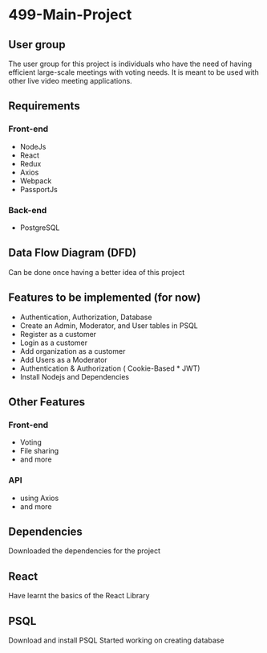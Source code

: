 # 499-Main-Project

## User group
The user group for this project is individuals who have the need of having efficient large-scale meetings with voting needs. It is meant to be used with other live video meeting applications.

## Requirements
### Front-end
- NodeJs
- React
- Redux
- Axios
- Webpack
- PassportJs
### Back-end
- PostgreSQL

## Data Flow Diagram (DFD)
Can be done once having a better idea of this project

## Features to be implemented (for now)
- Authentication, Authorization, Database
- Create an Admin, Moderator, and User tables in PSQL
- Register as a customer
- Login as a customer
- Add organization as a customer
- Add Users as a Moderator 
- Authentication & Authorization ( Cookie-Based * JWT)
- Install Nodejs and Dependencies

## Other Features
### Front-end 
- Voting
- File sharing
- and more
### API
- using Axios
- and more
## Dependencies
Downloaded the dependencies for the project

## React
Have learnt the basics of the React Library

## PSQL
Download and install PSQL
Started working on creating database
